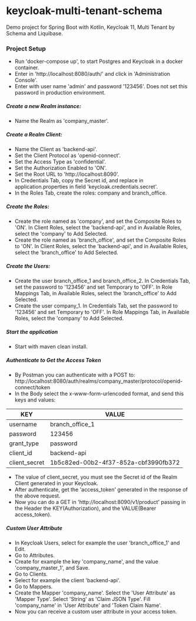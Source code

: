 # keycloak-multi-tenant-schema
Demo project for Spring Boot with Kotlin, Keycloak 11, Multi Tenant by Schema and Liquibase.

### Project Setup

- Run 'docker-compose up', to start Postgres and Keycloak in a docker container.
- Enter in 'http://localhost:8080/auth/' and click in 'Administration Console'.
- Enter with user name 'admin' and password '123456'. Does not set this password in production environment.

##### Create a new Realm instance:
- Name the Realm as 'company_master'.

##### Create a Realm Client:
- Name the Client as 'backend-api'.
- Set the Client Protocol as 'openid-connect'.
- Set the Access Type as 'confidential'.
- Set the Authorization Enabled to 'ON'.
- Set the Root URL to 'http://localhost:8090'.
- In Credentials Tab, copy the Secret id, and replace in application.properties in field 'keycloak.credentials.secret'.
- In the Roles Tab, create the roles: company and branch_office.

##### Create the Roles:
- Create the role named as 'company', and set the Composite Roles to 'ON'. In Client Roles, select the 'backend-api', and in Available Roles, select the 'company' to Add Selected.
- Create the role named as 'branch_office', and set the Composite Roles to 'ON'. In Client Roles, select the 'backend-api', and in Available Roles, select the 'branch_office' to Add Selected.

##### Create the Users:
- Create the user branch_office_1 and branch_office_2. In Credentials Tab, set the password to '123456' and set Temporary to 'OFF'. In Role Mappings Tab, in Available Roles, select the 'branch_office' to Add Selected.
- Create the user company_1. In Credentials Tab, set the password to '123456' and set Temporary to 'OFF'. In Role Mappings Tab, in Available Roles, select the 'company' to Add Selected.

##### Start the application
- Start with maven clean install.

##### Authenticate to Get the Access Token
- By Postman you can authenticate with a POST to: http://localhost:8080/auth/realms/company_master/protocol/openid-connect/token
- In the Body select the x-www-form-urlencoded format, and send this keys and values:

| KEY           | VALUE                                |
| ------------- | ------------------------------------ |
| username      | branch_office_1                      |
| password      | 123456                               |
| grant_type    | password                             |
| client_id     | backend-api                          |
| client_secret | 1b5c82ed-00b2-4f37-852a-cbf3990fb372 |

- The value of client_secret, you must see the Secret id of the Realm Client generated in your Keycloak.
- After authenticate, get the 'access_token' generated in the response of the above request.
- Now you can do a GET in 'http://localhost:8090/v1/product' passing in the Header the KEY(Authorization), and the VALUE(Bearer access_token).

##### Custom User Attribute
- In Keycloak Users, select for example the user 'branch_office_1' and Edit.
- Go to Attributes.
- Create for example the key 'company_name', and the value 'company_master_1', and Save.
- Go to Clients.
- Select for example the client 'backend-api'.
- Go to Mappers.
- Create the Mapper 'company_name'. Select the 'User Attribute' as 'Mapper Type'. Select 'String' as 'Claim JSON Type'. Fill 'company_name' in 'User Attribute' and 'Token Claim Name'.
- Now you can receive a custom user attribute in your access token.
